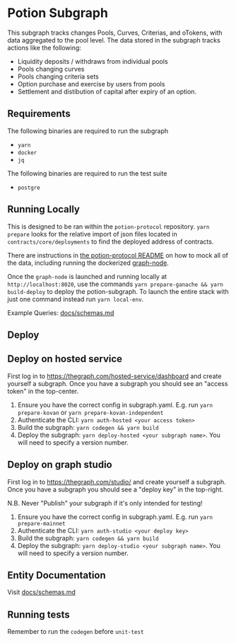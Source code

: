 # Potion Subgraph

This subgraph tracks changes Pools, Curves, Criterias, and oTokens, with data aggregated to the pool level. The data stored in the subgraph tracks actions like the following:

- Liquidity deposits / withdraws from individual pools
- Pools changing curves
- Pools changing criteria sets
- Option purchase and exercise by users from pools
- Settlement and distibution of capital after expiry of an option.

## Requirements

The following binaries are required to run the subgraph

- `yarn`
- `docker`
- `jq`

The following binaries are required to run the test suite

- `postgre`

## Running Locally

This is designed to be ran within the `potion-protocol` repository. `yarn prepare` looks for the relative import of json files located in `contracts/core/deployments` to find the deployed address of contracts.

There are instructions in [the potion-protocol README](../../README.md) on how to mock all of the data, including running the dockerized [graph-node](https://github.com/graphprotocol/graph-node).

Once the `graph-node` is launched and running locally at `http://localhost:8020`, use the commands `yarn prepare-ganache && yarn build-deploy` to deploy the potion-subgraph.
To launch the entire stack with just one command instead run `yarn local-env`.

Example Queries: [docs/schemas.md](docs/schemas.md)

## Deploy

## Deploy on hosted service

First log in to https://thegraph.com/hosted-service/dashboard and create yourself a subgraph. Once you have a subgraph you should see an "access token" in the top-center.

1. Ensure you have the correct config in subgraph.yaml. E.g. run `yarn prepare-kovan` or `yarn prepare-kovan-independent`
2. Authenticate the CLI: `yarn auth-hosted <your access token>`
3. Build the subgraph: `yarn codegen && yarn build`
4. Deploy the subgraph: `yarn deploy-hosted <your subgraph name>`. You will need to specify a version number.

## Deploy on graph studio

First log in to https://thegraph.com/studio/ and create yourself a subgraph. Once you have a subgraph you should see a "deploy key" in the top-right.

N.B. Never "Publish" your subgraph if it's only intended for testing!

1. Ensure you have the correct config in subgraph.yaml. E.g. run `yarn prepare-mainnet`
2. Authenticate the CLI: `yarn auth-studio <your deploy key>`
3. Build the subgraph: `yarn codegen && yarn build`
4. Deploy the subgraph: `yarn deploy-studio <your subgraph name>`. You will need to specify a version number.

## Entity Documentation

Visit [docs/schemas.md](docs/schemas.md)

## Running tests

Remember to run the `codegen` before `unit-test`
